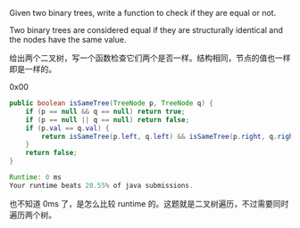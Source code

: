 Given two binary trees, write a function to check if they are equal or not.

Two binary trees are considered equal if they are structurally identical and the nodes have the same value.

给出两个二叉树，写一个函数检查它们两个是否一样。结构相同，节点的值也一样即是一样的。

0x00
```Java
public boolean isSameTree(TreeNode p, TreeNode q) {
    if (p == null && q == null) return true;
    if (p == null || q == null) return false;
    if (p.val == q.val) {
        return isSameTree(p.left, q.left) && isSameTree(p.right, q.right);
    }
    return false;
}

Runtime: 0 ms
Your runtime beats 20.55% of java submissions.
```

也不知道 0ms 了，是怎么比较 runtime 的。这题就是二叉树遍历，不过需要同时遍历两个树。

